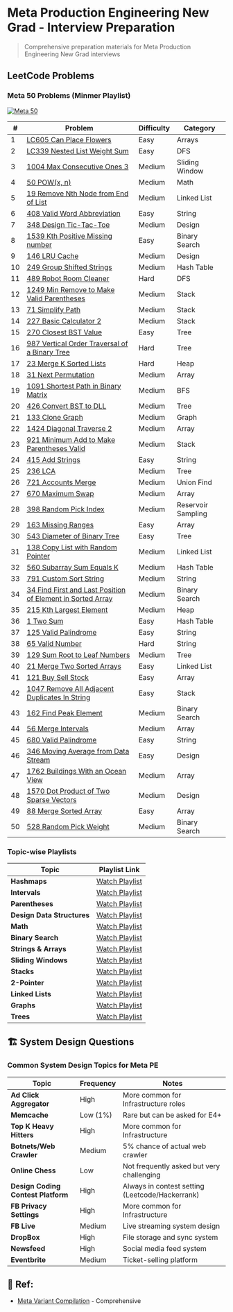 # Meta Production Engineering New Grad - Interview Preparation

> Comprehensive preparation materials for Meta Production Engineering New Grad interviews


##  LeetCode Problems

### Meta 50 Problems (Minmer Playlist)
[![Meta 50](https://img.shields.io/badge/Meta-50%20Problems-blue?style=for-the-badge)](https://www.youtube.com/playlist?list=PLtVcREFQDb6ZykTpgFhkQiPjLyrX1Y96D)

| # | Problem | Difficulty | Category |
|---|---------|------------|----------|
| 1 | [LC605 Can Place Flowers](https://leetcode.com/problems/can-place-flowers/) | Easy | Arrays |
| 2 | [LC339 Nested List Weight Sum](https://leetcode.com/problems/nested-list-weight-sum/) | Easy | DFS |
| 3 | [1004 Max Consecutive Ones 3](https://leetcode.com/problems/max-consecutive-ones-iii/) | Medium | Sliding Window |
| 4 | [50 POW(x, n)](https://leetcode.com/problems/powx-n/) | Medium | Math |
| 5 | [19 Remove Nth Node from End of List](https://leetcode.com/problems/remove-nth-node-from-end-of-list/) | Medium | Linked List |
| 6 | [408 Valid Word Abbreviation](https://leetcode.com/problems/valid-word-abbreviation/) | Easy | String |
| 7 | [348 Design Tic-Tac-Toe](https://leetcode.com/problems/design-tic-tac-toe/) | Medium | Design |
| 8 | [1539 Kth Positive Missing number](https://leetcode.com/problems/kth-missing-positive-number/) | Easy | Binary Search |
| 9 | [146 LRU Cache](https://leetcode.com/problems/lru-cache/) | Medium | Design |
| 10 | [249 Group Shifted Strings](https://leetcode.com/problems/group-shifted-strings/) | Medium | Hash Table |
| 11 | [489 Robot Room Cleaner](https://leetcode.com/problems/robot-room-cleaner/) | Hard | DFS |
| 12 | [1249 Min Remove to Make Valid Parentheses](https://leetcode.com/problems/minimum-remove-to-make-valid-parentheses/) | Medium | Stack |
| 13 | [71 Simplify Path](https://leetcode.com/problems/simplify-path/) | Medium | Stack |
| 14 | [227 Basic Calculator 2](https://leetcode.com/problems/basic-calculator-ii/) | Medium | Stack |
| 15 | [270 Closest BST Value](https://leetcode.com/problems/closest-binary-search-tree-value/) | Easy | Tree |
| 16 | [987 Vertical Order Traversal of a Binary Tree](https://leetcode.com/problems/vertical-order-traversal-of-a-binary-tree/) | Hard | Tree |
| 17 | [23 Merge K Sorted Lists](https://leetcode.com/problems/merge-k-sorted-lists/) | Hard | Heap |
| 18 | [31 Next Permutation](https://leetcode.com/problems/next-permutation/) | Medium | Array |
| 19 | [1091 Shortest Path in Binary Matrix](https://leetcode.com/problems/shortest-path-in-binary-matrix/) | Medium | BFS |
| 20 | [426 Convert BST to DLL](https://leetcode.com/problems/convert-binary-search-tree-to-sorted-doubly-linked-list/) | Medium | Tree |
| 21 | [133 Clone Graph](https://leetcode.com/problems/clone-graph/) | Medium | Graph |
| 22 | [1424 Diagonal Traverse 2](https://leetcode.com/problems/diagonal-traverse-ii/) | Medium | Array |
| 23 | [921 Minimum Add to Make Parentheses Valid](https://leetcode.com/problems/minimum-add-to-make-parentheses-valid/) | Medium | Stack |
| 24 | [415 Add Strings](https://leetcode.com/problems/add-strings/) | Easy | String |
| 25 | [236 LCA](https://leetcode.com/problems/lowest-common-ancestor-of-a-binary-tree/) | Medium | Tree |
| 26 | [721 Accounts Merge](https://leetcode.com/problems/accounts-merge/) | Medium | Union Find |
| 27 | [670 Maximum Swap](https://leetcode.com/problems/maximum-swap/) | Medium | Array |
| 28 | [398 Random Pick Index](https://leetcode.com/problems/random-pick-index/) | Medium | Reservoir Sampling |
| 29 | [163 Missing Ranges](https://leetcode.com/problems/missing-ranges/) | Easy | Array |
| 30 | [543 Diameter of Binary Tree](https://leetcode.com/problems/diameter-of-binary-tree/) | Easy | Tree |
| 31 | [138 Copy List with Random Pointer](https://leetcode.com/problems/copy-list-with-random-pointer/) | Medium | Linked List |
| 32 | [560 Subarray Sum Equals K](https://leetcode.com/problems/subarray-sum-equals-k/) | Medium | Hash Table |
| 33 | [791 Custom Sort String](https://leetcode.com/problems/custom-sort-string/) | Medium | String |
| 34 | [34 Find First and Last Position of Element in Sorted Array](https://leetcode.com/problems/find-first-and-last-position-of-element-in-sorted-array/) | Medium | Binary Search |
| 35 | [215 Kth Largest Element](https://leetcode.com/problems/kth-largest-element-in-an-array/) | Medium | Heap |
| 36 | [1 Two Sum](https://leetcode.com/problems/two-sum/) | Easy | Hash Table |
| 37 | [125 Valid Palindrome](https://leetcode.com/problems/valid-palindrome/) | Easy | String |
| 38 | [65 Valid Number](https://leetcode.com/problems/valid-number/) | Hard | String |
| 39 | [129 Sum Root to Leaf Numbers](https://leetcode.com/problems/sum-root-to-leaf-numbers/) | Medium | Tree |
| 40 | [21 Merge Two Sorted Arrays](https://leetcode.com/problems/merge-two-sorted-lists/) | Easy | Linked List |
| 41 | [121 Buy Sell Stock](https://leetcode.com/problems/best-time-to-buy-and-sell-stock/) | Easy | Array |
| 42 | [1047 Remove All Adjacent Duplicates In String](https://leetcode.com/problems/remove-all-adjacent-duplicates-in-string/) | Easy | Stack |
| 43 | [162 Find Peak Element](https://leetcode.com/problems/find-peak-element/) | Medium | Binary Search |
| 44 | [56 Merge Intervals](https://leetcode.com/problems/merge-intervals/) | Medium | Array |
| 45 | [680 Valid Palindrome](https://leetcode.com/problems/valid-palindrome-ii/) | Easy | String |
| 46 | [346 Moving Average from Data Stream](https://leetcode.com/problems/moving-average-from-data-stream/) | Easy | Design |
| 47 | [1762 Buildings With an Ocean View](https://leetcode.com/problems/buildings-with-an-ocean-view/) | Medium | Array |
| 48 | [1570 Dot Product of Two Sparse Vectors](https://leetcode.com/problems/dot-product-of-two-sparse-vectors/) | Medium | Design |
| 49 | [88 Merge Sorted Array](https://leetcode.com/problems/merge-sorted-array/) | Easy | Array |
| 50 | [528 Random Pick Weight](https://leetcode.com/problems/random-pick-with-weight/) | Medium | Binary Search |

### Topic-wise Playlists

| Topic | Playlist Link |
|-------|---------------|
|  **Hashmaps** | [Watch Playlist](https://www.youtube.com/playlist?list=PLtVcREFQDb6bgKhfaaPFup0nlUTjSLy2F) |
|  **Intervals** | [Watch Playlist](https://www.youtube.com/playlist?list=PLtVcREFQDb6aEemkU_3RGGccetBADlg3-) |
|  **Parentheses** | [Watch Playlist](https://www.youtube.com/playlist?list=PLtVcREFQDb6Yc6425yS57s_x2fNOc-yW8) |
|  **Design Data Structures** | [Watch Playlist](https://www.youtube.com/playlist?list=PLtVcREFQDb6Y3tNe1cqVBgdusKfRO6tX0) |
|  **Math** | [Watch Playlist](https://www.youtube.com/playlist?list=PLtVcREFQDb6a7Ey3EQgprHWZstQZJTstT) |
|  **Binary Search** | [Watch Playlist](https://www.youtube.com/playlist?list=PLtVcREFQDb6arip0CDdvxaXXEc495Azw7) |
|  **Strings & Arrays** | [Watch Playlist](https://www.youtube.com/playlist?list=PLtVcREFQDb6adw7G3ZU0jZ8w_SP1RflL3) |
|  **Sliding Windows** | [Watch Playlist](https://www.youtube.com/playlist?list=PLtVcREFQDb6YhJLmrcpZeMaJxJuJtPie_) |
|  **Stacks** | [Watch Playlist](https://www.youtube.com/playlist?list=PLtVcREFQDb6a1BCGmS0RhwTqXdzZ9KqxQ) |
|  **2-Pointer** | [Watch Playlist](https://www.youtube.com/playlist?list=PLtVcREFQDb6YyCRV3eFR06oG73zz71SKq) |
|  **Linked Lists** | [Watch Playlist](https://www.youtube.com/playlist?list=PLtVcREFQDb6YZY_W9J451jTNloKUZN6YZ) |
|  **Graphs** | [Watch Playlist](https://www.youtube.com/playlist?list=PLtVcREFQDb6ZlYEEucS2kgBrqUDWRAUN5) |
|  **Trees** | [Watch Playlist](https://www.youtube.com/playlist?list=PLtVcREFQDb6bs6bsfwFm47bH-5dbIDw4U) |

## 🏗️ System Design Questions

### Common System Design Topics for Meta PE

| Topic | Frequency | Notes |
|-------|-----------|-------|
| **Ad Click Aggregator** | High | More common for Infrastructure roles |
| **Memcache** | Low (1%) | Rare but can be asked for E4+ |
| **Top K Heavy Hitters** | High | More common for Infrastructure |
| **Botnets/Web Crawler** | Medium | 5% chance of actual web crawler |
| **Online Chess** | Low | Not frequently asked but very challenging |
| **Design Coding Contest Platform** | High | Always in contest setting (Leetcode/Hackerrank) |
| **FB Privacy Settings** | High | More common for Infrastructure |
| **FB Live** | Medium | Live streaming system design |
| **DropBox** | High | File storage and sync system |
| **Newsfeed** | High | Social media feed system |
| **Eventbrite** | Medium | Ticket-selling platform |

## 📖 Ref:

- [Meta Variant Compilation](https://leetcode.com/discuss/post/6615244/meta-variant-compilation-by-codingwithmi-0pm7/) - Comprehensive 



